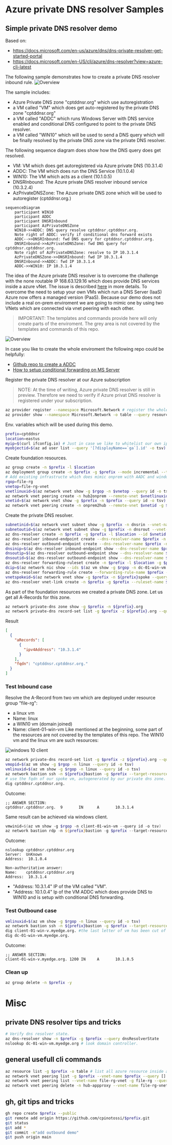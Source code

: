 # Azure private DNS resolver Samples

## Simple private DNS resolver demo

Based on:
- https://docs.microsoft.com/en-us/azure/dns/dns-private-resolver-get-started-portal
- https://docs.microsoft.com/en-US/cli/azure/dns-resolver?view=azure-cli-latest

The following sample demonstrates how to create a private DNS resolver inbound rule.
![Overview](media/cptdpdnsr.001.png)

The sample includes:
- Azure Private DNS zone "cptddnsr.org" which use autoregistration 
- a VM called "VM" which does get auto-registered by the private DNS zone "cptddnsr.org"
- a VM called "ADDC" which runs Windows Server with DNS service enabled and conditional DNS configured to point to the private DNS resolver.
- a VM called "WIN10" which will be used to send a DNS query which will be finally resolved by the private DNS zone via the private DNS resolver.

The following sequence diagram does show how the DNS query does get resolved.

- VM: VM which does get autoregistered via Azure private DNS (10.3.1.4)
- ADDC: The VM which does run the DNS Service (10.1.0.4)
- WIN10: The VM which acts as a client (10.1.0.5)
- DNSRInbound: The Azure private DNS resolver inbound service (10.3.2.4)
- AzPrivateDNSZone: The Azure private DNS zone which will be used to autoregister  (cptddnsr.org.)

~~~ mermaid
sequenceDiagram
    participant WIN10
    participant ADDC
    participant DNSRInbound
    participant AzPrivateDNSZone
    WIN10->>ADDC: DNS query resolve cptddnsr.cptddnsr.org.
    Note right of ADDC: verify if conditional dns forward exists
    ADDC-->>DNSRInbound: fwd DNS query for cptddnsr.cptddnsr.org.
    DNSRInbound->>AzPrivateDNSZone: fwd DNS query for cptddnsr.cptddnsr.org.
    Note right of AzPrivateDNSZone: resolve to IP 10.3.1.4
    AzPrivateDNSZone->>DNSRInbound: fwd IP 10.3.1.4
    DNSRInbound->>ADDC: fwd IP 10.3.1.4
    ADDC->>WIN10: IP 10.3.1.4
~~~

The idea of the Azure private DNS resolver is to overcome the challenge with the none routable IP 168.63.129.16 which does provide DNS services inside a azure vNet. The issue is described [here](https://docs.microsoft.com/en-us/answers/questions/181776/azure-private-dns-zone-resolution-from-on-prem.html) in more details. To overcome the need to setup your own VMs which run a DNS Server (IaaS) Azure now offers a managed version (PaaS). Because our demo does not include a real on-prem enviroment we are going to mimic one by using two VNets which are connected via vnet peering with each other.

> IMPORTANT: The templates and commands provide here will only create parts of the enviroment.
The grey area is not covered by the templates and commands of this repo.

![Overview](media/cptdpdnsr.002.png)

In case you like to create the whole enviroment the following repo could be helpfully:
- [Github repo to create a ADDC](https://github.com/Azure/azure-quickstart-templates/tree/master/application-workloads/active-directory/active-directory-new-domain-module-use)
- [How to setup conditional forwarding on MS Server](https://www.interfacett.com/blogs/windows-server-how-to-configure-a-conditional-forwarder-in-dns/)


Register the private DNS resolver at our Azure subscription

> NOTE: At the time of writing, Azure private DNS resolver is still in preview. Therefore we need to verify if Azure privat DNS resolver is registered under your subscription.

~~~ bash
az provider register --namespace Microsoft.Network # register the whole namespace wich also includes the dns-resolver
az provider show --namespace Microsoft.Network -o table --query resourceTypes[].resourceType -o table | grep dnsResolvers # verify if dnsResolver has been installed
~~~

Env. variables which will be used during this demo.

~~~ bash
prefix=cptddnsr
location=eastus
myip=$(curl ifconfig.io) # Just in case we like to whitelist our own ip.
myobjectid=$(az ad user list --query '[?displayName==`ga`].id' -o tsv) # just in case we like to assing some RBAC roles to ourself.
~~~

Create foundation resources.

~~~ bash
az group create -n $prefix -l $location
az deployment group create -n $prefix -g $prefix --mode incremental --template-file bicep/deploy.bicep -p prefix=$prefix myobjectid=$myobjectid location=$location myip=$myip
# Add existing infrastructe which does mimic onprem with AADC and windows and linux clients.
rgop=file-rg
vnetop=file-rg-vnet
vnetlinuxid=$(az network vnet show -g $rgop -n $vnetop --query id -o tsv) # VNet id of onprem representation.
az network vnet peering create -n hub2onprem --remote-vnet $vnetlinuxid -g $prefix --vnet-name $prefix --allow-forwarded-traffic --allow-vnet-access # peer with our hub vnet.
vnetid=$(az network vnet show -g $prefix -n $prefix --query id -o tsv) # Retrieve vnet id.
az network vnet peering create -n onprem2hub --remote-vnet $vnetid -g $rgop --vnet-name $vnetop  --allow-forwarded-traffic --allow-vnet-access # peer with our onprem vnet.
~~~

Create the private DNS resolver.

~~~ bash
subnetinid=$(az network vnet subnet show -g $prefix -n dnsrin --vnet-name $prefix --query id -o tsv) # Retrieve subnet in id.
subnetoutid=$(az network vnet subnet show -g $prefix -n dnsrout --vnet-name $prefix --query id -o tsv) # Retrieve subnet out id.
az dns-resolver create -n $prefix -g $prefix -l $location --id $vnetid # create private dns resolver inside vnet.
az dns-resolver inbound-endpoint create --dns-resolver-name $prefix -n $prefix -g $prefix --ip-configuration private-ip-address="" private-ip-allocation-method=dynamic id=$subnetinid -l $location
az dns-resolver outbound-endpoint create --dns-resolver-name $prefix -n $prefix -g $prefix -l $location --id $subnetoutid
dnsinip=$(az dns-resolver inbound-endpoint show --dns-resolver-name $prefix -n $prefix -g $prefix --query ipConfigurations[].privateIpAddress -o tsv)
dnsoutip=$(az dns-resolver outbound-endpoint show --dns-resolver-name $prefix -n $prefix -g $prefix --query ipConfigurations[].privateIpAddress -o tsv) 
dnsoutid=$(az dns-resolver outbound-endpoint show --dns-resolver-name $prefix -n $prefix -g $prefix --query id -o tsv) 
az dns-resolver forwarding-ruleset create -n $prefix -l $location -g $prefix --outbound-endpoints id=$dnsoutid
dcip=$(az network nic show --ids $(az vm show -g $rgop -n dc-01-win-vm --query networkProfile.networkInterfaces[0].id -o tsv) --query ipConfigurations[0].privateIpAddress -o tsv)
az dns-resolver forwarding-rule create --forwarding-rule-name $prefix -g $prefix --ruleset-name $prefix --domain-name myedge.org. --forwarding-rule-state Enabled --target-dns-servers ip-address="${dcip}"
vnetspokeid=$(az network vnet show -g $prefix -n ${prefix}spoke --query id -o tsv) # Retrieve vnet id.
az dns-resolver vnet-link create -n $prefix -g $prefix --ruleset-name $prefix --id $vnetspokeid 
~~~

As part of the foundation resources we created a private DNS zone.
Let us get all A-Records for this zone.

~~~ bash
az network private-dns zone show -g $prefix -n ${prefix}.org
az network private-dns record-set list -g $prefix -z ${prefix}.org --query '[?type==`Microsoft.Network/privateDnsZones/A`].{aRecords:aRecords,fqdn:fqdn}'
~~~

Result

~~~ json
[
  {
    "aRecords": [
      {
        "ipv4Address": "10.3.1.4"
      }
    ],
    "fqdn": "cptddnsr.cptddnsr.org."
  }
]
~~~

### Test Inbound case

Resolve the A-Record from two vm which are deployed under resource group "file-rg": 
- a linux vm
 - Name: linux
- a WIN10 vm (domain joined)
 - Name: client-01-win-vm
Like mentioned at the beginning, some part of the resources are not covered by the templates of this repo.
The WIN10 vm and the linux vm are such resources:

![windows 10 client](media/cptdpdnsr.003.png)

~~~ bash
az network private-dns record-set list -g $prefix -z ${prefix}.org --query '[?type==`Microsoft.Network/privateDnsZones/A`].{fqdn:fqdn}' -o tsv # Print fqdn of our spoke vm. Will be cptddnsr.cptddnsr.org in our case.
vmopid=$(az vm show -g $rgop -n linux --query id -o tsv)
vmlinuxid=$(az vm show -g $rgop -n linux --query id -o tsv)
az network bastion ssh -n ${prefix}bastion -g $prefix --target-resource-id $vmlinuxid --auth-type password --username chpinoto 
# use the fqdn of our spoke vm, autogenerated by our private dns zone.
dig cptddnsr.cptddnsr.org.
~~~

Outcome:
~~~ text
;; ANSWER SECTION:
cptddnsr.cptddnsr.org.  9       IN      A       10.3.1.4
~~~

Same result can be achieved via windows client.

~~~ powershell
vmwinid=$(az vm show -g $rgop -n client-01-win-vm --query id -o tsv)
az network bastion rdp -n ${prefix}bastion -g $prefix --target-resource-id $vmwinid
~~~

Outcome:
~~~ text
nslookup cptddnsr.cptddnsr.org
Server:  UnKnown
Address:  10.1.0.4

Non-authoritative answer:
Name:    cptddnsr.cptddnsr.org
Address:  10.3.1.4
~~~

- "Address:  10.3.1.4" IP of the VM called "VM".
- "Address:  10.1.0.4" Ip of the VM ADDC which does provide DNS to WIN10 and is setup with conditional DNS forwarding.

### Test Outbound case

~~~ bash
vmlinuxid=$(az vm show -g $rgop -n linux --query id -o tsv)
az network bastion ssh -n ${prefix}bastion -g $prefix --target-resource-id $vmlinuxid --auth-type password --username chpinoto 
dig client-01-win-v.myedge.org. #the last letter of vm has been cut of by addc
dig dc-01-win-vm.myedge.org.
~~~

Outcome:
~~~ text
;; ANSWER SECTION:
client-01-win-v.myedge.org. 1200 IN     A       10.1.0.5
~~~

### Clean up

~~~ bash
az group delete -n $prefix -y
~~~

# Misc

## private DNS resolver tips and tricks

~~~ bash
# Verify dns resolver state.
az dns-resolver show -n $prefix -g $prefix --query dnsResolverState 
nslookup dc-01-win-vm.myedge.org # look domain controller.
~~~

## general usefull cli commands

~~~ bash
az resource list -g $prefix -o table # list all azure resource inside a resource group.
az network vnet peering list -g $prefix --vnet-name $prefix --query [].name
az network vnet peering list --vnet-name file-rg-vnet -g file-rg --query [].name
az network vnet peering delete -n hub-appproxy --vnet-name file-rg-vnet -g file-rg
~~~

## gh, git tips and tricks

~~~ bash
gh repo create $prefix --public
git remote add origin https://github.com/cpinotossi/$prefix.git
git status
git add *
git commit -m"add outbound demo"
git push origin main 
~~~